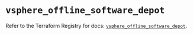 # `vsphere_offline_software_depot`

Refer to the Terraform Registry for docs: [`vsphere_offline_software_depot`](https://registry.terraform.io/providers/hashicorp/vsphere/2.8.2/docs/resources/offline_software_depot).
